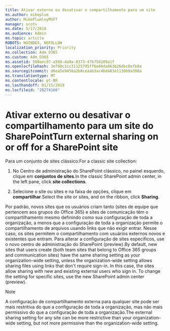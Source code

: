 ```yaml
---
title: Ativar externo ou desativar o compartilhamento para um site
ms.author: mikeplum
author: MikePlumleyMSFT
manager: scotv
ms.date: 5/17/2018
ms.audience: Admin
ms.topic: article
ROBOTS: NOINDEX, NOFOLLOW
localization_priority: Priority
ms.collection: Adm_O365
ms.custom: Adm_O365
ms.assetid: 500eec97-a508-4a9a-8373-47b758209a1f
ms.openlocfilehash: 3ef08c1cc31125795ff6a86da863b26dbc0efb8a
ms.sourcegitcommit: d6ea5e9458a2b8ceaab3ac4bd483e1130b9a398a
ms.translationtype: MT
ms.contentlocale: pt-BR
ms.lasthandoff: 01/15/2019
ms.locfileid: "28274166"
---
```

# <a name="turn-external-sharing-on-or-off-for-a-sharepoint-site"></a><span data-ttu-id="059b8-102">Ativar externo ou desativar o compartilhamento para um site do SharePoint</span><span class="sxs-lookup"><span data-stu-id="059b8-102">Turn external sharing on or off for a SharePoint site</span></span>

<span data-ttu-id="059b8-103">Para um conjunto de sites clássico:</span><span class="sxs-lookup"><span data-stu-id="059b8-103">For a classic site collection:</span></span>
  
1. <span data-ttu-id="059b8-104">No Centro de administração do SharePoint clássico, no painel esquerdo, clique em **conjuntos de sites**.</span><span class="sxs-lookup"><span data-stu-id="059b8-104">In the classic SharePoint admin center, in the left pane, click **site collections**.</span></span>
    
2. <span data-ttu-id="059b8-105">Selecione o site ou sites e na faixa de opções, clique em **compartilhar**.</span><span class="sxs-lookup"><span data-stu-id="059b8-105">Select the site or sites, and on the ribbon, click **Sharing**.</span></span>
    
<span data-ttu-id="059b8-p101">Por padrão, novos sites que os usuários criam tanto (sites de equipe que pertencem aos grupos do Office 365) e sites de comunicação têm o compartilhamento mesmo definindo como sua configuração de toda a organização, a menos que a configuração de toda a organização permite o compartilhamento de arquivos usando links que não exigir entrar. Nesse caso, os sites permitem o compartilhamento com usuários externos novos e existentes que entram. Para alterar a configuração de sites específicos, use o novo centro de administração do SharePoint (preview).</span><span class="sxs-lookup"><span data-stu-id="059b8-p101">By default, new sites that users create (both team sites that belong to Office 365 groups and communication sites) have the same sharing setting as your organization-wide setting, unless the organization-wide setting allows sharing files using links that don't require sign-in. In this case, the sites allow sharing with new and existing external users who sign in. To change the setting for specific sites, use the new SharePoint admin center (preview).</span></span>
  
> [!NOTE]
> <span data-ttu-id="059b8-109">A configuração de compartilhamento externa para qualquer site pode ser mais restritiva do que a configuração de toda a organização, mas não mais permissivo do que a configuração de toda a organização.</span><span class="sxs-lookup"><span data-stu-id="059b8-109">The external sharing setting for any site can be more restrictive than your organization-wide setting, but not more permissive than the organization-wide setting.</span></span> 
  

